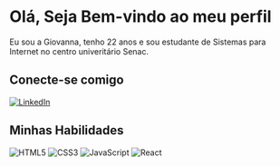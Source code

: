# Olá, Seja Bem-vindo ao meu perfil
Eu sou a Giovanna, tenho 22 anos e sou estudante de Sistemas para Internet no centro univeritário Senac. 

## Conecte-se comigo

[![LinkedIn](https://img.shields.io/badge/LinkedIn-fff?style=for-the-badge&logo=linkedin&logoColor=0E76A8)](https://www.linkedin.com/in/giovannapcastro/)

## Minhas Habilidades

![HTML5](https://img.shields.io/badge/HTML5-fff?style=for-the-badge&logo=html5)
![CSS3](https://img.shields.io/badge/CSS3-fff?style=for-the-badge&logo=css3&logoColor=264CE4) 
![JavaScript](https://img.shields.io/badge/JavaScript-fff?style=for-the-badge&logo=javascript)
![React](https://img.shields.io/badge/react-fff?style=for-the-badge&logo=react)



